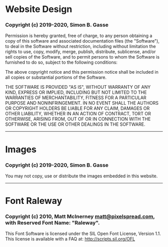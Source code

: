 # Website Design

### Copyright (c) 2019-2020, Simon B. Gasse

Permission is hereby granted, free of charge, to any person obtaining a copy of this software and associated documentation files (the "Software"), to deal in the Software without restriction, including without limitation the rights to use, copy, modify, merge, publish, distribute, sublicense, and/or sell copies of the Software, and to permit persons to whom the Software is furnished to do so, subject to the following conditions:

The above copyright notice and this permission notice shall be included in all copies or substantial portions of the Software.

THE SOFTWARE IS PROVIDED "AS IS", WITHOUT WARRANTY OF ANY KIND, EXPRESS OR IMPLIED, INCLUDING BUT NOT LIMITED TO THE WARRANTIES OF MERCHANTABILITY, FITNESS FOR A PARTICULAR PURPOSE AND NONINFRINGEMENT. IN NO EVENT SHALL THE AUTHORS OR COPYRIGHT HOLDERS BE LIABLE FOR ANY CLAIM, DAMAGES OR OTHER LIABILITY, WHETHER IN AN ACTION OF CONTRACT, TORT OR OTHERWISE, ARISING FROM, OUT OF OR IN CONNECTION WITH THE SOFTWARE OR THE USE OR OTHER DEALINGS IN THE SOFTWARE.

---


# Images

### Copyright (c) 2019-2020, Simon B. Gasse

You may not copy, use or distribute the images embedded in this website.

---


# Font Raleway

### Copyright (c) 2010, Matt McInerney <matt@pixelspread.com>, with Reserved Font Name: "Raleway".

This Font Software is licensed under the SIL Open Font License, Version 1.1.
This license is available with a FAQ at:
http://scripts.sil.org/OFL

